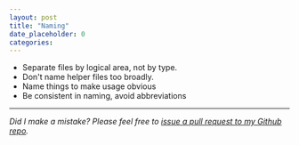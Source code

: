 ```yaml
---
layout: post
title: "Naming"
date_placeholder: 0
categories: 
---
```




* Separate files by logical area, not by type.
* Don't name helper files too broadly.
* Name things to make usage obvious
* Be consistent in naming, avoid abbreviations



---

*Did I make a mistake? Please feel free to [issue a pull request to my Github repo](https://github.com/Sundin/sundin.github.io).*
